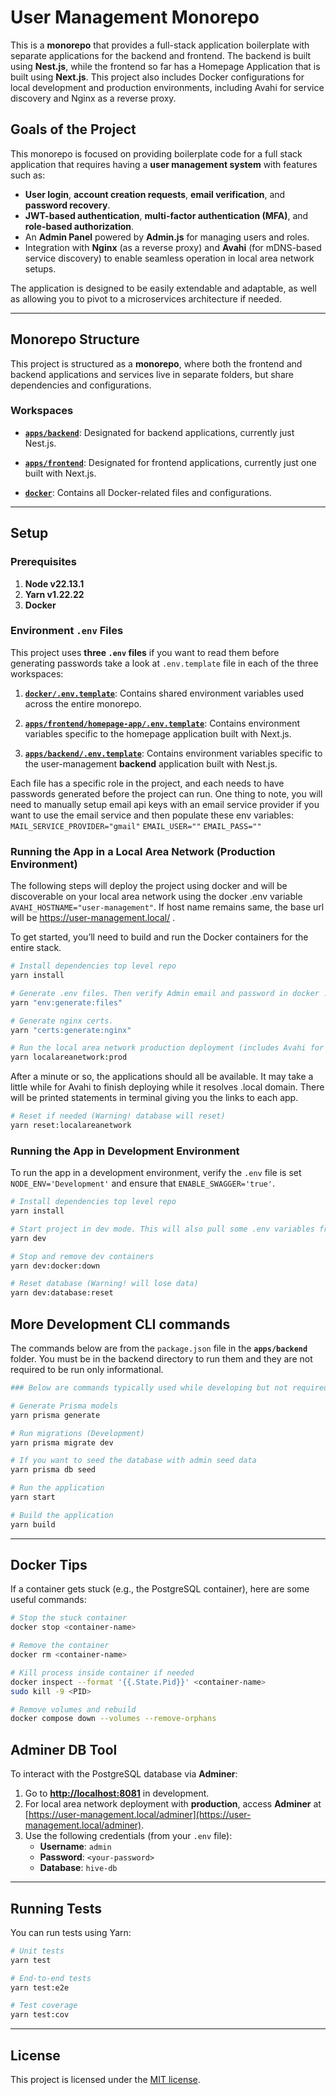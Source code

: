 # User Management Monorepo

This is a **monorepo** that provides a full-stack application boilerplate with separate applications for the backend and frontend. The backend is built using **Nest.js**, while the frontend so far has a Homepage Application that is built using **Next.js**. This project also includes Docker configurations for local development and production environments, including Avahi for service discovery and Nginx as a reverse proxy.

## Goals of the Project

This monorepo is focused on providing boilerplate code for a full stack application that requires having a **user management system** with features such as:

- **User login**, **account creation requests**, **email verification**, and **password recovery**.
- **JWT-based authentication**, **multi-factor authentication (MFA)**, and **role-based authorization**.
- An **Admin Panel** powered by **Admin.js** for managing users and roles.
- Integration with **Nginx** (as a reverse proxy) and **Avahi** (for mDNS-based service discovery) to enable seamless operation in local area network setups.

The application is designed to be easily extendable and adaptable, as well as allowing you to pivot to a microservices architecture if needed.

---

## Monorepo Structure

This project is structured as a **monorepo**, where both the frontend and backend applications and services live in separate folders, but share dependencies and configurations.

### Workspaces

- [**`apps/backend`**](https://github.com/patlee12/user-management/tree/main/apps/backend): Designated for backend applications, currently just Nest.js.

- [**`apps/frontend`**](https://github.com/patlee12/user-management/tree/main/apps/frontend): Designated for frontend applications, currently just one built with Next.js.

- [**`docker`**](https://github.com/patlee12/user-management/tree/main/docker): Contains all Docker-related files and configurations.

---

## Setup

### Prerequisites

1. **Node v22.13.1**
2. **Yarn v1.22.22**
3. **Docker**

### Environment `.env` Files

This project uses **three `.env` files** if you want to read them before generating passwords take a look at `.env.template` file in each of the three workspaces:

1. [**`docker/.env.template`**](https://github.com/patlee12/user-management/blob/main/docker/.env.template): Contains shared environment variables used across the entire monorepo.

2. [**`apps/frontend/homepage-app/.env.template`**](https://github.com/patlee12/user-management/blob/main/apps/frontend/homepage-app/.env.template): Contains environment variables specific to the homepage application built with Next.js.

3. [**`apps/backend/.env.template`**](https://github.com/patlee12/user-management/blob/main/apps/backend/.env.template): Contains environment variables specific to the user-management **backend** application built with Nest.js.

Each file has a specific role in the project, and each needs to have passwords generated before the project can run. One thing to note, you will need to manually setup email api keys with an email service provider if you want to use the email service and then populate these env variables: `MAIL_SERVICE_PROVIDER="gmail"` `EMAIL_USER=""` `EMAIL_PASS=""`

### Running the App in a Local Area Network (Production Environment)

The following steps will deploy the project using docker and will be discoverable on your local area network using the docker .env variable `AVAHI_HOSTNAME="user-management"`.
If host name remains same, the base url will be <https://user-management.local/> .

To get started, you’ll need to build and run the Docker containers for the entire stack.

```bash
# Install dependencies top level repo
yarn install

# Generate .env files. Then verify Admin email and password in docker .env file.
yarn "env:generate:files"

# Generate nginx certs.
yarn "certs:generate:nginx"

# Run the local area network production deployment (includes Avahi for mDNS and Nginx as reverse proxy)
yarn localareanetwork:prod
```

After a minute or so, the applications should all be available. It may take a little while for Avahi to finish deploying while it resolves .local domain. There will be printed statements in terminal giving you the links to each app.

```bash
# Reset if needed (Warning! database will reset)
yarn reset:localareanetwork
```

### Running the App in Development Environment

To run the app in a development environment, verify the `.env` file is set `NODE_ENV='Development'` and ensure that `ENABLE_SWAGGER='true'`.

```bash
# Install dependencies top level repo
yarn install

# Start project in dev mode. This will also pull some .env variables from the project root .env in /docker/.env
yarn dev

# Stop and remove dev containers
yarn dev:docker:down

# Reset database (Warning! will lose data)
yarn dev:database:reset

```

## More Development CLI commands

The commands below are from the `package.json` file in the **`apps/backend`** folder. You must be in the backend directory to run them and they are not required to be run only informational.

```bash
### Below are commands typically used while developing but not required #####

# Generate Prisma models
yarn prisma generate

# Run migrations (Development)
yarn prisma migrate dev

# If you want to seed the database with admin seed data
yarn prisma db seed

# Run the application
yarn start

# Build the application
yarn build
```

---

## Docker Tips

If a container gets stuck (e.g., the PostgreSQL container), here are some useful commands:

```bash
# Stop the stuck container
docker stop <container-name>

# Remove the container
docker rm <container-name>

# Kill process inside container if needed
docker inspect --format '{{.State.Pid}}' <container-name>
sudo kill -9 <PID>

# Remove volumes and rebuild
docker compose down --volumes --remove-orphans
```

## Adminer DB Tool

To interact with the PostgreSQL database via **Adminer**:

1. Go to **[http://localhost:8081](http://localhost:8081)** in development.
2. For local area network deployment with **production**, access **Adminer** at [https://user-management.local/adminer](https://user-management.local/adminer).
3. Use the following credentials (from your `.env` file):
   - **Username**: `admin`
   - **Password**: `<your-password>`
   - **Database**: `hive-db`

---

## Running Tests

You can run tests using Yarn:

```bash
# Unit tests
yarn test

# End-to-end tests
yarn test:e2e

# Test coverage
yarn test:cov
```

---

## License

This project is licensed under the [MIT license](LICENSE).
